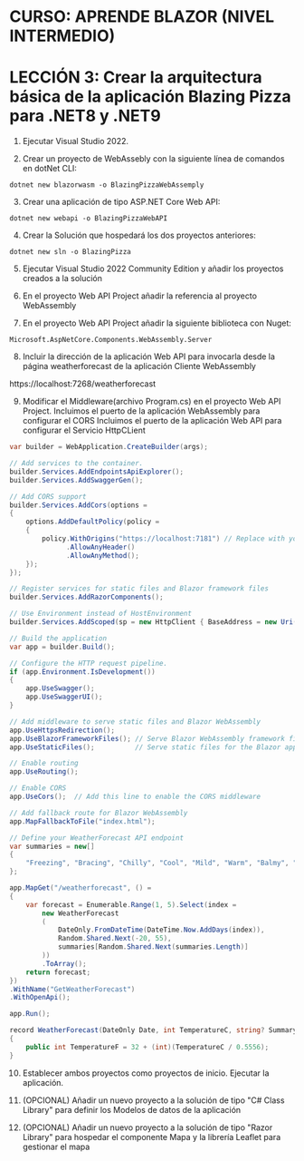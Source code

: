 # CURSO: APRENDE BLAZOR (NIVEL INTERMEDIO)

# LECCIÓN 3: Crear la arquitectura básica de la aplicación Blazing Pizza para .NET8 y .NET9

1. Ejecutar Visual Studio 2022.

2. Crear un proyecto de WebAssebly con la siguiente línea de comandos en dotNet CLI:

```
dotnet new blazorwasm -o BlazingPizzaWebAssemply
```

3. Crear una aplicación de tipo ASP.NET Core Web API:

```
dotnet new webapi -o BlazingPizzaWebAPI
```

4. Crear la Solución que hospedará los dos proyectos anteriores:

```
dotnet new sln -o BlazingPizza
```

5. Ejecutar Visual Studio 2022 Community Edition y añadir los proyectos creados a la solución

6. En el proyecto Web API Project añadir la referencia al proyecto WebAssembly

7. En el proyecto Web API Project añadir la siguiente biblioteca con Nuget: 

```
Microsoft.AspNetCore.Components.WebAssembly.Server
```

8. Incluir la dirección de la aplicación Web API para invocarla desde la página weatherforecast de la aplicación Cliente WebAssembly

https://localhost:7268/weatherforecast

9. Modificar el Middleware(archivo Program.cs) en el proyecto Web API Project.
   Incluimos el puerto de la aplicación WebAssembly para configurar el CORS
   Incluimos el puerto de la aplicación Web API para configurar el Servicio HttpCLient

```csharp
var builder = WebApplication.CreateBuilder(args);

// Add services to the container.
builder.Services.AddEndpointsApiExplorer();
builder.Services.AddSwaggerGen();

// Add CORS support
builder.Services.AddCors(options =
{
    options.AddDefaultPolicy(policy =
    {
        policy.WithOrigins("https://localhost:7181") // Replace with your Blazor app's URL
              .AllowAnyHeader()
              .AllowAnyMethod();
    });
});

// Register services for static files and Blazor framework files
builder.Services.AddRazorComponents();

// Use Environment instead of HostEnvironment
builder.Services.AddScoped(sp = new HttpClient { BaseAddress = new Uri("https://localhost:7268/") });

// Build the application
var app = builder.Build();

// Configure the HTTP request pipeline.
if (app.Environment.IsDevelopment())
{
    app.UseSwagger();
    app.UseSwaggerUI();
}

// Add middleware to serve static files and Blazor WebAssembly
app.UseHttpsRedirection();
app.UseBlazorFrameworkFiles(); // Serve Blazor WebAssembly framework files
app.UseStaticFiles();          // Serve static files for the Blazor app

// Enable routing
app.UseRouting();

// Enable CORS
app.UseCors();  // Add this line to enable the CORS middleware

// Add fallback route for Blazor WebAssembly
app.MapFallbackToFile("index.html");

// Define your WeatherForecast API endpoint
var summaries = new[]
{
    "Freezing", "Bracing", "Chilly", "Cool", "Mild", "Warm", "Balmy", "Hot", "Sweltering", "Scorching"
};

app.MapGet("/weatherforecast", () =
{
    var forecast = Enumerable.Range(1, 5).Select(index =
        new WeatherForecast
        (
            DateOnly.FromDateTime(DateTime.Now.AddDays(index)),
            Random.Shared.Next(-20, 55),
            summaries[Random.Shared.Next(summaries.Length)]
        ))
        .ToArray();
    return forecast;
})
.WithName("GetWeatherForecast")
.WithOpenApi();

app.Run();

record WeatherForecast(DateOnly Date, int TemperatureC, string? Summary)
{
    public int TemperatureF = 32 + (int)(TemperatureC / 0.5556);
}
```

10. Establecer ambos proyectos como proyectos de inicio. Ejecutar la aplicación.

11. (OPCIONAL) Añadir un nuevo proyecto a la solución de tipo "C# Class Library" para definir los Modelos de datos de la aplicación

12. (OPCIONAL) Añadir un nuevo proyecto a la solución de tipo "Razor Library" para hospedar el componente Mapa y la librería Leaflet para gestionar el mapa
